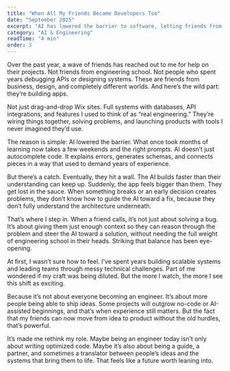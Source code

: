```yaml
---
title: "When All My Friends Became Developers Too"
date: "September 2025"
excerpt: "AI has lowered the barrier to software, letting friends from completely different worlds build apps. But when they get lost in the sauce, that’s where engineering experience still matters."
category: "AI & Engineering"
readTime: "4 min"
order: 3
---
```

Over the past year, a wave of friends has reached out to me for help on their projects. Not friends from engineering school. Not people who spent years debugging APIs or designing systems. These are friends from business, design, and completely different worlds. And here’s the wild part: they’re building apps.  

Not just drag-and-drop Wix sites. Full systems with databases, API integrations, and features I used to think of as “real engineering.” They’re wiring things together, solving problems, and launching products with tools I never imagined they’d use.  

The reason is simple: AI lowered the barrier. What once took months of learning now takes a few weekends and the right prompts. AI doesn’t just autocomplete code. It explains errors, generates schemas, and connects pieces in a way that used to demand years of experience.  

But there’s a catch. Eventually, they hit a wall. The AI builds faster than their understanding can keep up. Suddenly, the app feels bigger than them. They get lost in the sauce. When something breaks or an early decision creates problems, they don’t know how to guide the AI toward a fix, because they don’t fully understand the architecture underneath.  

That’s where I step in. When a friend calls, it’s not just about solving a bug. It’s about giving them just enough context so they can reason through the problem and steer the AI toward a solution, without needing the full weight of engineering school in their heads. Striking that balance has been eye-opening.  

At first, I wasn’t sure how to feel. I’ve spent years building scalable systems and leading teams through messy technical challenges. Part of me wondered if my craft was being diluted. But the more I watch, the more I see this shift as exciting.  

Because it’s not about everyone becoming an engineer. It’s about more people being able to ship ideas. Some projects will outgrow no-code or AI-assisted beginnings, and that’s when experience still matters. But the fact that my friends can now move from idea to product without the old hurdles, that’s powerful.  

It’s made me rethink my role. Maybe being an engineer today isn’t only about writing optimized code. Maybe it’s also about being a guide, a partner, and sometimes a translator between people’s ideas and the systems that bring them to life. That feels like a future worth leaning into.  
